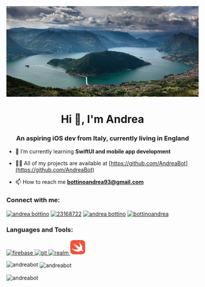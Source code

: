 ![Alt text](https://github.com/AndreaBot/AndreaBot/blob/main/panoramica-sul-lago-d.jpg)
<h1 align="center">Hi 👋, I'm Andrea</h1>
<h3 align="center">An aspiring iOS dev from Italy, currently living in England</h3>

- 🌱 I’m currently learning **SwiftUI and mobile app development**

- 👨‍💻 All of my projects are available at [https://github.com/AndreaBot](https://github.com/AndreaBot)

- 📫 How to reach me **bottinoandrea93@gmail.com**

<h3 align="left">Connect with me:</h3>
<p align="left">
<a href="https://linkedin.com/in/andrea bottino" target="blank"><img align="center" src="https://raw.githubusercontent.com/rahuldkjain/github-profile-readme-generator/master/src/images/icons/Social/linked-in-alt.svg" alt="andrea bottino" height="30" width="40" /></a>
<a href="https://stackoverflow.com/users/23168722" target="blank"><img align="center" src="https://raw.githubusercontent.com/rahuldkjain/github-profile-readme-generator/master/src/images/icons/Social/stack-overflow.svg" alt="23168722" height="30" width="40" /></a>
<a href="https://fb.com/andrea bottino" target="blank"><img align="center" src="https://raw.githubusercontent.com/rahuldkjain/github-profile-readme-generator/master/src/images/icons/Social/facebook.svg" alt="andrea bottino" height="30" width="40" /></a>
<a href="https://instagram.com/bottinoandrea" target="blank"><img align="center" src="https://raw.githubusercontent.com/rahuldkjain/github-profile-readme-generator/master/src/images/icons/Social/instagram.svg" alt="bottinoandrea" height="30" width="40" /></a>
</p>

<h3 align="left">Languages and Tools:</h3>
<p align="left"> <a href="https://firebase.google.com/" target="_blank" rel="noreferrer"> <img src="https://www.vectorlogo.zone/logos/firebase/firebase-icon.svg" alt="firebase" width="40" height="40"/> </a> <a href="https://git-scm.com/" target="_blank" rel="noreferrer"> <img src="https://www.vectorlogo.zone/logos/git-scm/git-scm-icon.svg" alt="git" width="40" height="40"/> </a> <a href="https://realm.io/" target="_blank" rel="noreferrer"> <img src="https://raw.githubusercontent.com/bestofjs/bestofjs-webui/8665e8c267a0215f3159df28b33c365198101df5/public/logos/realm.svg" alt="realm" width="40" height="40"/> </a> <a href="https://developer.apple.com/swift/" target="_blank" rel="noreferrer"> <img src="https://raw.githubusercontent.com/devicons/devicon/master/icons/swift/swift-original.svg" alt="swift" width="40" height="40"/> </a> </p>

<p><img align="left" src="https://github-readme-stats.vercel.app/api/top-langs?username=andreabot&show_icons=true&locale=en&layout=compact" alt="andreabot" /></p>

<p>&nbsp;<img align="center" src="https://github-readme-stats.vercel.app/api?username=andreabot&show_icons=true&locale=en" alt="andreabot" /></p>

<p><img align="center" src="https://github-readme-streak-stats.herokuapp.com/?user=andreabot&" alt="andreabot" /></p>
